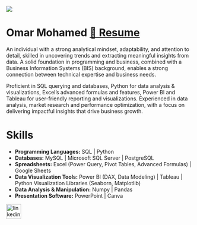 ![](https://t3.ftcdn.net/jpg/07/11/26/60/360_F_711266053_vk4mgNhKyUXqFgxEuQ8xOQkKQ03fg7Vj.jpg)

# Omar Mohamed [📄 Resume](https://drive.google.com/file/d/1YLfrQALkHCQZqHgI4b84CRiwMD6J21BN/view?usp=sharing](https://drive.google.com/file/d/1Gw3755qPBzTUpwmvNTl9k7AG46yCDFeV/view?usp=sharing))

An individual with a strong analytical mindset, adaptability, and attention to detail, skilled in uncovering trends and extracting meaningful insights from data.
A solid foundation in programming and business, combined with a Business Information Systems (BIS) background, enables a strong connection between technical expertise and business needs.

Proficient in SQL querying and databases, Python for data analysis & visualizations, Excel’s advanced formulas and features, Power BI and Tableau for user-friendly reporting and visualizations.
Experienced in data analysis, market research and performance optimization, with a focus on delivering impactful insights that drive business growth.

# Skills
- **Programming Languages:** SQL | Python  
- **Databases:** MySQL | Microsoft SQL Server | PostgreSQL  
- **Spreadsheets:** Excel (Power Query, Pivot Tables, Advanced Formulas) | Google Sheets  
- **Data Visualization Tools:** Power BI (DAX, Data Modeling) | Tableau | Python Visualization Libraries (Seaborn, Matplotlib)  
- **Data Analysis & Manipulation:** Numpy | Pandas  
- **Presentation Software:** PowerPoint | Canva  



[<img src='https://cdn.jsdelivr.net/npm/simple-icons@3.0.1/icons/linkedin.svg' alt='linkedin' height='40'>](https://www.linkedin.com/in/omar-mohamed1111//)  

